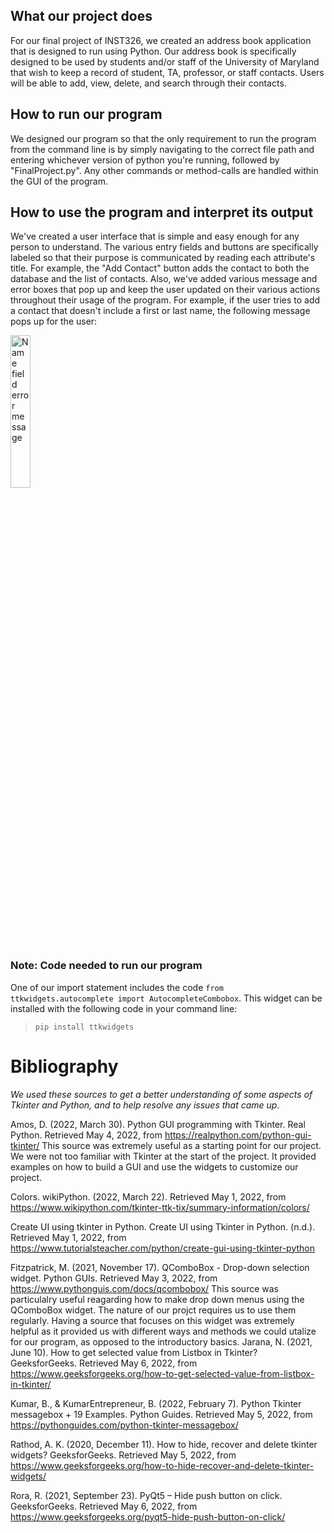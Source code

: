 ## What our project does
For our final project of INST326, we created an address book application that is designed to run using Python. Our address book is specifically designed to be used by students and/or staff of the University of Maryland that wish to keep a record of student, TA, professor, or staff contacts. Users will be able to add, view, delete, and search through their contacts.

## How to run our program
We designed our program so that the only requirement to run the program from the command line is by simply navigating to the correct file path and entering whichever version of python you're running, followed by "FinalProject.py". Any other commands or method-calls are handled within the GUI of the program.

## How to use the program and interpret its output
We've created a user interface that is simple and easy enough for any person to understand. The various entry fields and buttons are specifically labeled so that their purpose is communicated by reading each attribute's title. For example, the "Add Contact" button adds the contact to both the database and the list of contacts. Also, we've added various message and error boxes that pop up and keep the user updated on their various actions throughout their usage of the program. For example, if the user tries to add a contact that doesn't include a first or last name, the following message pops up for the user:

<img src="https://user-images.githubusercontent.com/102698713/167064171-1090c2cb-d720-46e0-b138-7e3ac588fca4.png" alt="Name field error message" height=25% width=25%/>


### Note: Code needed to run our program
One of our import statement includes the code `from ttkwidgets.autocomplete import AutocompleteCombobox`. This widget can be installed with the following code in your command line:
>`pip install ttkwidgets`

# Bibliography
*We used these sources to get a better understanding of some aspects of Tkinter and Python, and to help resolve any issues that came up.*


Amos, D. (2022, March 30). Python GUI programming with Tkinter. Real Python. Retrieved May 4, 2022, from https://realpython.com/python-gui-tkinter/ 
  This source was extremely useful as a starting point for our project. We were not too familiar with Tkinter at the start of the project. It provided examples on how 
  to build a GUI and use the widgets to customize our project. 
  
Colors. wikiPython. (2022, March 22). Retrieved May 1, 2022, from https://www.wikipython.com/tkinter-ttk-tix/summary-information/colors/ 

Create UI using tkinter in Python. Create UI using Tkinter in Python. (n.d.). Retrieved May 1, 2022, from https://www.tutorialsteacher.com/python/create-gui-using-tkinter-python

Fitzpatrick, M. (2021, November 17). QComboBox - Drop-down selection widget. Python GUIs. Retrieved May 3, 2022, from https://www.pythonguis.com/docs/qcombobox/ 
  This source was particulalry useful reagarding how to make drop down menus using the QComboBox widget. The nature of our projct requires us to use them regularly. 
  Having a source that focuses on this widget was extremely helpful as it provided us with different ways and methods we could utalize for our program, as opposed to 
  the introductory basics.
Jarana, N. (2021, June 10). How to get selected value from Listbox in Tkinter? GeeksforGeeks. Retrieved May 6, 2022, from https://www.geeksforgeeks.org/how-to-get-selected-value-from-listbox-in-tkinter/ 

Kumar, B., &amp; KumarEntrepreneur, B. (2022, February 7). Python Tkinter messagebox + 19 Examples. Python Guides. Retrieved May 5, 2022, from https://pythonguides.com/python-tkinter-messagebox/ 

Rathod, A. K. (2020, December 11). How to hide, recover and delete tkinter widgets? GeeksforGeeks. Retrieved May 5, 2022, from https://www.geeksforgeeks.org/how-to-hide-recover-and-delete-tkinter-widgets/ 

Rora, R. (2021, September 23). PyQt5 – Hide push button on click. GeeksforGeeks. Retrieved May 6, 2022, from https://www.geeksforgeeks.org/pyqt5-hide-push-button-on-click/ 
